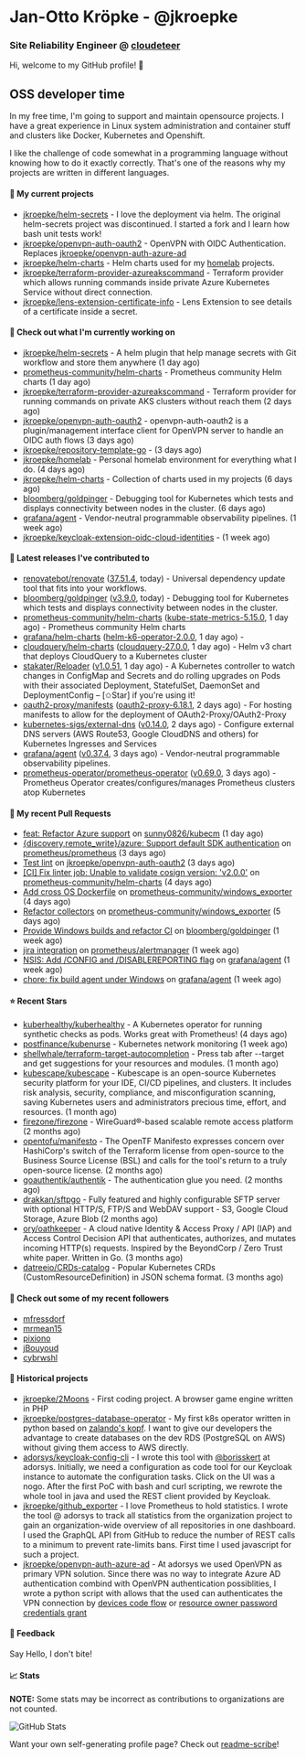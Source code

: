 # Jan-Otto Kröpke - @jkroepke
### Site Reliability Engineer @ [cloudeteer](https://cloudeteer.de/)

Hi, welcome to my GitHub profile! 👋

## OSS developer time
In my free time, I'm going to support and maintain opensource projects. I have a great experience in Linux system administration and container stuff and clusters like Docker, Kubernetes and Openshift.

I like the challenge of code somewhat in a programming language without knowing how to do it exactly correctly. That's one of the reasons why my projects are written in different languages.

#### 🌱 My current projects
- [jkroepke/helm-secrets](https://github.com/jkroepke/helm-secrets) - I love the deployment via helm. The original helm-secrets project was discontinued. I started a fork and I learn how bash unit tests work!
- [jkroepke/openvpn-auth-oauth2](https://github.com/jkroepke/openvpn-auth-oauth2) - OpenVPN with OIDC Authentication. Replaces  [jkroepke/openvpn-auth-azure-ad](https://github.com/jkroepke/openvpn-auth-azure-ad) 
- [jkroepke/helm-charts](https://github.com/jkroepke/helm-charts) - Helm charts used for my [homelab](https://github.com/jkroepke/homelab) projects.
- [jkroepke/terraform-provider-azureakscommand](https://github.com/jkroepke/terraform-provider-azureakscommand) - Terraform provider which allows running commands inside private Azure Kubernetes Service without direct connection.
- [jkroepke/lens-extension-certificate-info](https://github.com/jkroepke/lens-extension-certificate-info) - Lens Extension to see details of a certificate inside a secret.

#### 👷 Check out what I'm currently working on

- [jkroepke/helm-secrets](https://github.com/jkroepke/helm-secrets) - A helm plugin that help manage secrets with Git workflow and store them anywhere (1 day ago)
- [prometheus-community/helm-charts](https://github.com/prometheus-community/helm-charts) - Prometheus community Helm charts (1 day ago)
- [jkroepke/terraform-provider-azureakscommand](https://github.com/jkroepke/terraform-provider-azureakscommand) - Terraform provider for running commands on private AKS clusters without reach them (2 days ago)
- [jkroepke/openvpn-auth-oauth2](https://github.com/jkroepke/openvpn-auth-oauth2) - openvpn-auth-oauth2 is a plugin/management interface client for OpenVPN server to handle an OIDC auth flows (3 days ago)
- [jkroepke/repository-template-go](https://github.com/jkroepke/repository-template-go) -  (3 days ago)
- [jkroepke/homelab](https://github.com/jkroepke/homelab) - Personal homelab environment for everything what I do. (4 days ago)
- [jkroepke/helm-charts](https://github.com/jkroepke/helm-charts) - Collection of charts used in my projects (6 days ago)
- [bloomberg/goldpinger](https://github.com/bloomberg/goldpinger) - Debugging tool for Kubernetes which tests and displays connectivity between nodes in the cluster. (6 days ago)
- [grafana/agent](https://github.com/grafana/agent) - Vendor-neutral programmable observability pipelines. (1 week ago)
- [jkroepke/keycloak-extension-oidc-cloud-identities](https://github.com/jkroepke/keycloak-extension-oidc-cloud-identities) -  (1 week ago)

#### 🔭 Latest releases I've contributed to

- [renovatebot/renovate](https://github.com/renovatebot/renovate) ([37.51.4](https://github.com/renovatebot/renovate/releases/tag/37.51.4), today) - Universal dependency update tool that fits into your workflows.
- [bloomberg/goldpinger](https://github.com/bloomberg/goldpinger) ([v3.9.0](https://github.com/bloomberg/goldpinger/releases/tag/v3.9.0), today) - Debugging tool for Kubernetes which tests and displays connectivity between nodes in the cluster.
- [prometheus-community/helm-charts](https://github.com/prometheus-community/helm-charts) ([kube-state-metrics-5.15.0](https://github.com/prometheus-community/helm-charts/releases/tag/kube-state-metrics-5.15.0), 1 day ago) - Prometheus community Helm charts
- [grafana/helm-charts](https://github.com/grafana/helm-charts) ([helm-k6-operator-2.0.0](https://github.com/grafana/helm-charts/releases/tag/helm-k6-operator-2.0.0), 1 day ago) - 
- [cloudquery/helm-charts](https://github.com/cloudquery/helm-charts) ([cloudquery-27.0.0](https://github.com/cloudquery/helm-charts/releases/tag/cloudquery-27.0.0), 1 day ago) - Helm v3 chart that deploys CloudQuery to a Kubernetes cluster
- [stakater/Reloader](https://github.com/stakater/Reloader) ([v1.0.51](https://github.com/stakater/Reloader/releases/tag/v1.0.51), 1 day ago) - A Kubernetes controller to watch changes in ConfigMap and Secrets and do rolling upgrades on Pods with their associated Deployment, StatefulSet, DaemonSet and DeploymentConfig – [✩Star] if you&#39;re using it!
- [oauth2-proxy/manifests](https://github.com/oauth2-proxy/manifests) ([oauth2-proxy-6.18.1](https://github.com/oauth2-proxy/manifests/releases/tag/oauth2-proxy-6.18.1), 2 days ago) - For hosting manifests to allow for the deployment of OAuth2-Proxy/OAuth2-Proxy
- [kubernetes-sigs/external-dns](https://github.com/kubernetes-sigs/external-dns) ([v0.14.0](https://github.com/kubernetes-sigs/external-dns/releases/tag/v0.14.0), 2 days ago) - Configure external DNS servers (AWS Route53, Google CloudDNS and others) for Kubernetes Ingresses and Services
- [grafana/agent](https://github.com/grafana/agent) ([v0.37.4](https://github.com/grafana/agent/releases/tag/v0.37.4), 3 days ago) - Vendor-neutral programmable observability pipelines.
- [prometheus-operator/prometheus-operator](https://github.com/prometheus-operator/prometheus-operator) ([v0.69.0](https://github.com/prometheus-operator/prometheus-operator/releases/tag/v0.69.0), 3 days ago) - Prometheus Operator creates/configures/manages Prometheus clusters atop Kubernetes

#### 🔨 My recent Pull Requests

- [feat: Refactor Azure support](https://github.com/sunny0826/kubecm/pull/800) on [sunny0826/kubecm](https://github.com/sunny0826/kubecm) (1 day ago)
- [{discovery,remote_write}/azure: Support default SDK authentication](https://github.com/prometheus/prometheus/pull/13099) on [prometheus/prometheus](https://github.com/prometheus/prometheus) (3 days ago)
- [Test lint](https://github.com/jkroepke/openvpn-auth-oauth2/pull/62) on [jkroepke/openvpn-auth-oauth2](https://github.com/jkroepke/openvpn-auth-oauth2) (3 days ago)
- [[CI] Fix linter job: Unable to validate cosign version: &#39;v2.0.0&#39;](https://github.com/prometheus-community/helm-charts/pull/3962) on [prometheus-community/helm-charts](https://github.com/prometheus-community/helm-charts) (4 days ago)
- [Add cross OS Dockerfile](https://github.com/prometheus-community/windows_exporter/pull/1326) on [prometheus-community/windows_exporter](https://github.com/prometheus-community/windows_exporter) (4 days ago)
- [Refactor collectors](https://github.com/prometheus-community/windows_exporter/pull/1324) on [prometheus-community/windows_exporter](https://github.com/prometheus-community/windows_exporter) (5 days ago)
- [Provide Windows builds and refactor CI](https://github.com/bloomberg/goldpinger/pull/140) on [bloomberg/goldpinger](https://github.com/bloomberg/goldpinger) (1 week ago)
- [jira integration](https://github.com/prometheus/alertmanager/pull/3590) on [prometheus/alertmanager](https://github.com/prometheus/alertmanager) (1 week ago)
- [NSIS: Add /CONFIG and /DISABLEREPORTING flag](https://github.com/grafana/agent/pull/5666) on [grafana/agent](https://github.com/grafana/agent) (1 week ago)
- [chore: fix build agent under Windows](https://github.com/grafana/agent/pull/5664) on [grafana/agent](https://github.com/grafana/agent) (1 week ago)

#### ⭐ Recent Stars

- [kuberhealthy/kuberhealthy](https://github.com/kuberhealthy/kuberhealthy) - A Kubernetes operator for running synthetic checks as pods. Works great with Prometheus! (4 days ago)
- [postfinance/kubenurse](https://github.com/postfinance/kubenurse) - Kubernetes network monitoring (1 week ago)
- [shellwhale/terraform-target-autocompletion](https://github.com/shellwhale/terraform-target-autocompletion) - Press tab after --target and get suggestions for your resources and modules. (1 month ago)
- [kubescape/kubescape](https://github.com/kubescape/kubescape) - Kubescape is an open-source Kubernetes security platform for your IDE, CI/CD pipelines, and clusters. It includes risk analysis, security, compliance, and misconfiguration scanning, saving Kubernetes users and administrators precious time, effort, and resources. (1 month ago)
- [firezone/firezone](https://github.com/firezone/firezone) - WireGuard®-based scalable remote access platform (2 months ago)
- [opentofu/manifesto](https://github.com/opentofu/manifesto) - The OpenTF Manifesto expresses concern over HashiCorp&#39;s switch of the Terraform license from open-source to the Business Source License (BSL) and calls for the tool&#39;s return to a truly open-source license. (2 months ago)
- [goauthentik/authentik](https://github.com/goauthentik/authentik) - The authentication glue you need. (2 months ago)
- [drakkan/sftpgo](https://github.com/drakkan/sftpgo) - Fully featured and highly configurable SFTP server with optional HTTP/S, FTP/S and WebDAV support - S3, Google Cloud Storage, Azure Blob (2 months ago)
- [ory/oathkeeper](https://github.com/ory/oathkeeper) - A cloud native Identity &amp; Access Proxy / API (IAP) and Access Control Decision API that authenticates, authorizes, and mutates incoming HTTP(s) requests. Inspired by the BeyondCorp / Zero Trust white paper. Written in Go. (3 months ago)
- [datreeio/CRDs-catalog](https://github.com/datreeio/CRDs-catalog) - Popular Kubernetes CRDs (CustomResourceDefinition) in JSON schema format. (3 months ago)

#### 👯 Check out some of my recent followers

- [mfressdorf](https://github.com/mfressdorf)
- [mrmean15](https://github.com/mrmean15)
- [pixiono](https://github.com/pixiono)
- [jBouyoud](https://github.com/jBouyoud)
- [cybrwshl](https://github.com/cybrwshl)

#### 📜 Historical projects
- [jkroepke/2Moons](https://github.com/jkroepke/2Moons) - First coding project. A browser game engine written in PHP
- [jkroepke/postgres-database-operator](https://github.com/jkroepke/postgres-database-operator) - My first k8s operator written in python based on [zalando's kopf](https://github.com/zalando-incubator/kopf). I want to give our developers the advantage to create databases on the dev RDS (PostgreSQL on AWS) without giving them access to AWS directly.
- [adorsys/keycloak-config-cli](https://github.com/adorsys/keycloak-config-cli) - I wrote this tool with [@borisskert](https://github.com/borisskert) at adorsys. Initially, we need a configuration as code tool for our Keycloak instance to automate the configuration tasks. Click on the UI was a nogo. After the first PoC with bash and curl scripting, we rewrote the whole tool in java and used the REST client provided by Keycloak.
- [jkroepke/github_exporter](https://github.com/jkroepke/github_exporter) - I love Prometheus to hold statistics. I wrote the tool @ adorsys to track all statistics from the organization project to gain an organization-wide overview of all repositories in one dashboard. I used the GraphQL API from GitHub to reduce the number of REST calls to a minimum to prevent rate-limits bans. First time I used javascript for such a project.
- [jkroepke/openvpn-auth-azure-ad](https://github.com/jkroepke/openvpn-auth-azure-ad) - At adorsys we used OpenVPN as primary VPN solution. Since there was no way to integrate Azure AD authentication combind with OpenVPN authentication possiblities, I wrote a python script with allows that the used can authenticates the VPN connection by [devices code flow](https://docs.microsoft.com/en-us/azure/active-directory/develop/v2-oauth2-device-code) or [resource owner password credentials grant](https://docs.microsoft.com/en-us/azure/active-directory/develop/v2-oauth-ropc)

#### 💬 Feedback

Say Hello, I don't bite!

#### 📈 Stats

**NOTE:** Some stats may be incorrect as contributions to organizations
are not counted.

![GitHub Stats](https://github-readme-stats.vercel.app/api?username=jkroepke&count_private=false&theme=tokyonight&show_icons=true)

Want your own self-generating profile page? Check out [readme-scribe](https://github.com/muesli/readme-scribe)!
